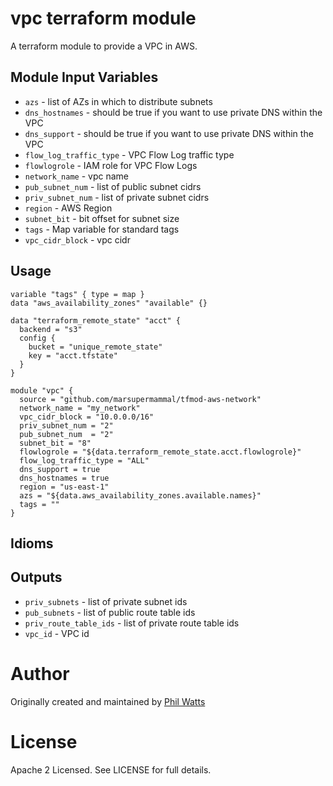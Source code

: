 vpc terraform module
===========

A terraform module to provide a VPC in AWS.


Module Input Variables
----------------------

- `azs` - list of AZs in which to distribute subnets
- `dns_hostnames` - should be true if you want to use private DNS within the VPC
- `dns_support` - should be true if you want to use private DNS within the VPC
- `flow_log_traffic_type` - VPC Flow Log traffic type
- `flowlogrole` - IAM role for VPC Flow Logs
- `network_name` - vpc name
- `pub_subnet_num` - list of public subnet cidrs
- `priv_subnet_num` - list of private subnet cidrs
- `region` - AWS Region
- `subnet_bit` - bit offset for subnet size
- `tags` - Map variable for standard tags
- `vpc_cidr_block` - vpc cidr

Usage
-----

```hcl
variable "tags" { type = map }
data "aws_availability_zones" "available" {}

data "terraform_remote_state" "acct" {
  backend = "s3"
  config {
    bucket = "unique_remote_state"
    key = "acct.tfstate"
  }
}

module "vpc" {
  source = "github.com/marsupermammal/tfmod-aws-network"
  network_name = "my_network"
  vpc_cidr_block = "10.0.0.0/16"
  priv_subnet_num = "2"
  pub_subnet_num  = "2"
  subnet_bit = "8"
  flowlogrole = "${data.terraform_remote_state.acct.flowlogrole}"
  flow_log_traffic_type = "ALL"
  dns_support = true
  dns_hostnames = true
  region = "us-east-1"
  azs = "${data.aws_availability_zones.available.names}"
  tags = ""
}
```

Idioms
-----


Outputs
-----

 - `priv_subnets` - list of private subnet ids
 - `pub_subnets` - list of public route table ids
 - `priv_route_table_ids` - list of private route table ids
 - `vpc_id` - VPC id

Author
=======

Originally created and maintained by [Phil Watts](https://github.com/)

License
=======

Apache 2 Licensed. See LICENSE for full details.
